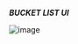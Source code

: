 ***BUCKET LIST UI***

![image](https://github.com/user-attachments/assets/5b86be1b-6016-4601-8475-179635c538c0)
